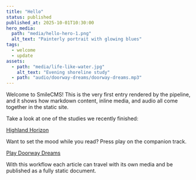 ```yaml
---
title: "Hello"
status: published
published_at: 2025-10-01T10:30:00
hero_media:
  path: "media/hello-hero-1.png"
  alt_text: "Painterly portrait with glowing blues"
tags:
  - welcome
  - update
assets:
  - path: "media/life-like-water.jpg"
    alt_text: "Evening shoreline study"
  - path: "audio/doorway-dreams/doorway-dreams.mp3"
---
```


Welcome to SmileCMS! This is the very first entry rendered by the pipeline, and it
shows how markdown content, inline media, and audio all come together in the
static site.

Take a look at one of the studies we recently finished:

[Highland Horizon](img:media/life-like-water.jpg)

Want to set the mood while you read? Press play on the companion track.

[Play Doorway Dreams](audio:audio/doorway-dreams/doorway-dreams.mp3)

With this workflow each article can travel with its own media and be published
as a fully static document.
